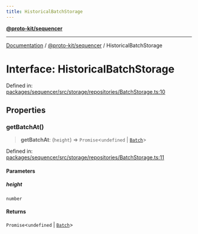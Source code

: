 ```yaml
---
title: HistoricalBatchStorage
---
```


[**@proto-kit/sequencer**](../README.md)

***

[Documentation](../../../README.md) / [@proto-kit/sequencer](../README.md) / HistoricalBatchStorage

# Interface: HistoricalBatchStorage

Defined in: [packages/sequencer/src/storage/repositories/BatchStorage.ts:10](https://github.com/proto-kit/framework/blob/b953c754e500c62f01fbbd6d09adfb2f5577269d/packages/sequencer/src/storage/repositories/BatchStorage.ts#L10)

## Properties

### getBatchAt()

> **getBatchAt**: (`height`) => `Promise`\<`undefined` \| [`Batch`](Batch.md)\>

Defined in: [packages/sequencer/src/storage/repositories/BatchStorage.ts:11](https://github.com/proto-kit/framework/blob/b953c754e500c62f01fbbd6d09adfb2f5577269d/packages/sequencer/src/storage/repositories/BatchStorage.ts#L11)

#### Parameters

##### height

`number`

#### Returns

`Promise`\<`undefined` \| [`Batch`](Batch.md)\>

